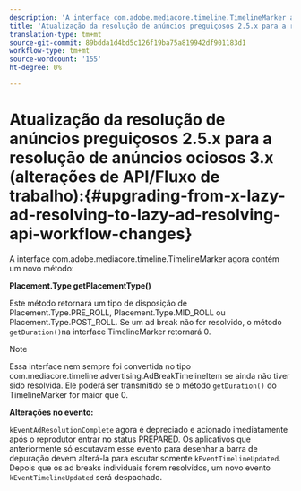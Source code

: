 ```yaml
---
description: 'A interface com.adobe.mediacore.timeline.TimelineMarker agora contém um novo método '
title: 'Atualização da resolução de anúncios preguiçosos 2.5.x para a resolução de anúncios ociosos 3.0.0 (alterações de API/Fluxo de trabalho) '
translation-type: tm+mt
source-git-commit: 89bdda1d4bd5c126f19ba75a819942df901183d1
workflow-type: tm+mt
source-wordcount: '155'
ht-degree: 0%

---
```



# Atualização da resolução de anúncios preguiçosos 2.5.x para a resolução de anúncios ociosos 3.x (alterações de API/Fluxo de trabalho):{#upgrading-from-x-lazy-ad-resolving-to-lazy-ad-resolving-api-workflow-changes}

A interface com.adobe.mediacore.timeline.TimelineMarker agora contém um novo método:

**Placement.Type getPlacementType()**

Este método retornará um tipo de disposição de Placement.Type.PRE_ROLL, Placement.Type.MID_ROLL ou Placement.Type.POST_ROLL. Se um ad break não for resolvido, o método `getDuration()`na interface TimelineMarker retornará 0.

>[!NOTE]
>
>Essa interface nem sempre foi convertida no tipo com.mediacore.timeline.advertising.AdBreakTimelineItem se ainda não tiver sido resolvida. Ele poderá ser transmitido se o método `getDuration()` do TimelineMarker for maior que 0.

**Alterações no evento:**

`kEventAdResolutionComplete` agora é depreciado e acionado imediatamente após o reprodutor entrar no status PREPARED. Os aplicativos que anteriormente só escutavam esse evento para desenhar a barra de depuração devem alterá-la para escutar somente `kEventTimelineUpdated`. Depois que os ad breaks individuais forem resolvidos, um novo evento `kEventTimelineUpdated` será despachado.
